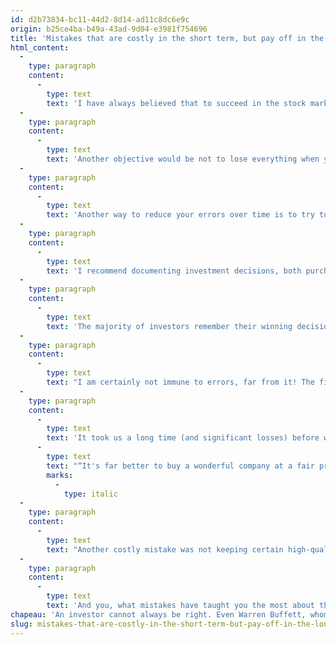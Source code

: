 ```yaml
---
id: d2b73834-bc11-44d2-8d14-ad11c8dc6e9c
origin: b25ce4ba-b49a-43ad-9d04-e3981f754696
title: 'Mistakes that are costly in the short term, but pay off in the long term'
html_content:
  -
    type: paragraph
    content:
      -
        type: text
        text: 'I have always believed that to succeed in the stock market, it was “enough” to be right a little more often than wrong for many years. Buffett made mistakes, yes, but fewer than most investors.'
  -
    type: paragraph
    content:
      -
        type: text
        text: 'Another objective would be not to lose everything when you are wrong, which can be achieved in at least three ways: 1- by avoiding the leverage effect of using margin to invest; 2- by diversifying one’s portfolio well among securities of quality companies operating in various industries; 3- by making sure not to pay too much for each of the securities.'
  -
    type: paragraph
    content:
      -
        type: text
        text: 'Another way to reduce your errors over time is to try to learn from your mistakes. Making mistakes is certainly the most effective way to learn, provided, of course, that you accept them then study them.'
  -
    type: paragraph
    content:
      -
        type: text
        text: 'I recommend documenting investment decisions, both purchases and sales of securities, when they are made. What are the reasons behind your decision? By clearly and briefly describing your process, you can subsequently study a decision that “went wrong” and hope to understand the mistakes you made.'
  -
    type: paragraph
    content:
      -
        type: text
        text: 'The majority of investors remember their winning decisions vividly (perhaps they even embellish them somewhat over the years!), but they tend to forget their mistakes. This is a normal self-protection reflex. By documenting your decisions in real time, it becomes more difficult to distort reality.'
  -
    type: paragraph
    content:
      -
        type: text
        text: "I am certainly not immune to errors, far from it! The first (and it's more a series of errors than one in particular!) occurred in the late 1990s. At that time of unbridled speculation surrounding technology stocks, but also the majority of growth companies, we had a lot of difficulty finding quality stocks at good prices. We therefore turned to securities whose valuation seemed inexpensive. The catch was that these were mostly low-quality companies."
  -
    type: paragraph
    content:
      -
        type: text
        text: 'It took us a long time (and significant losses) before we realized the hard way what many other investors had understood before us, including Buffett, who said this: '
      -
        type: text
        text: "“It's far better to buy a wonderful company at a fair price than a fair company at a wonderful price.”"
        marks:
          -
            type: italic
  -
    type: paragraph
    content:
      -
        type: text
        text: "Another costly mistake was not keeping certain high-quality stocks in our portfolios because they were deemed too expensive. Years have taught me that high-quality companies are very rare – which is why they usually deserve high valuations! If you systematically sell these securities, there is little chance that you will obtain those famous “10 baggers” (and more) during your investment career. That's what taught me that you need two-tier patience in the stock market: being very patient with high-quality companies and being impatient with companies that turn out to be of dubious quality."
  -
    type: paragraph
    content:
      -
        type: text
        text: 'And you, what mistakes have taught you the most about the stock market?'
chapeau: 'An investor cannot always be right. Even Warren Buffett, whom I consider to be the greatest investor of the modern era, made costly mistakes. I am thinking specifically of his decision to invest in the airline industry a few years ago by taking a position in most of the major American carriers. He sold the investments sometime later when the pandemic hit, taking significant losses.'
slug: mistakes-that-are-costly-in-the-short-term-but-pay-off-in-the-long-term
---
```

